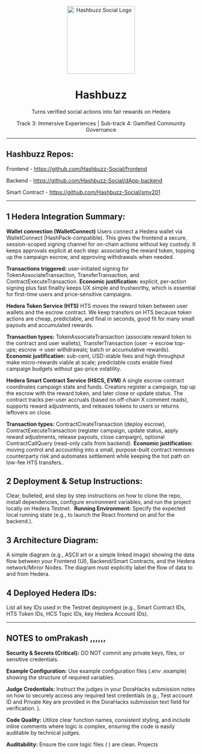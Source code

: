 <p align="center">
  <a href="https://hashbuzz.social">
    <img src="https://www.hashbuzz.social/favicons/mstile-144x144.png" alt="Hashbuzz Social Logo" width="180"/>
  </a>
</p>

<h1 align="center">Hashbuzz</h1>

<p align="center">
  Turns verified social actions into fair rewards on Hedera
</p>

<p align="center">
  Track 3: Immersive Experiences | Sub-track 4: Gamified Community Governance
</p>

---

## Hashbuzz Repos:

Frontend - https://github.com/Hashbuzz-Social/frontend

Backend - https://github.com/Hashbuzz-Social/dApp-backend

Smart Contract - https://github.com/Hashbuzz-Social/smv201

---

## 1 Hedera Integration Summary:

**Wallet connection (WalletConnect)**
Users connect a Hedera wallet via WalletConnect (HashPack-compatible). This gives the frontend a secure, session-scoped signing channel for on-chain actions without key custody. It keeps approvals explicit at each step: associating the reward token, topping up the campaign escrow, and approving withdrawals when needed.

 **Transactions triggered:** user-initiated signing for TokenAssociateTransaction, TransferTransaction, and ContractExecuteTransaction.
 **Economic justification:** explicit, per-action signing plus fast finality keeps UX simple and trustworthy, which is essential for first-time users and price-sensitive campaigns.
 
**Hedera Token Service (HTS)**
HTS moves the reward token between user wallets and the escrow contract. We keep transfers on HTS because token actions are cheap, predictable, and final in seconds, good fit for many small payouts and accumulated rewards.

 **Transaction types:** TokenAssociateTransaction (associate reward token to the contract and user wallets), TransferTransaction (user → escrow top-ups; escrow → user withdrawals; batch or accumulative rewards).
 **Economic justification:** sub-cent, USD-stable fees and high throughput make micro-rewards viable at scale; predictable costs enable fixed campaign budgets without gas-price volatility.

**Hedera Smart Contract Service (HSCS, EVM)**
A single escrow contract coordinates campaign state and funds. Creators register a campaign, top up the escrow with the reward token, and later close or update status. The contract tracks per-user accruals (based on off-chain X comment reads), supports reward adjustments, and releases tokens to users or returns leftovers on close.

 **Transaction types:** ContractCreateTransaction (deploy escrow), ContractExecuteTransaction (register campaign, update status, apply reward adjustments, release payouts, close campaign), optional ContractCallQuery (read-only calls from backend).
 **Economic justification:** moving control and accounting into a small, purpose-built contract removes counterparty risk and automates settlement while keeping the hot path on low-fee HTS transfers..  
 
## 2 Deployment & Setup Instructions:
Clear, bulleted, and step by step instructions on how to clone the repo, install dependencies, configure environment variables, and run the project locally on Hedera Testnet. 
**Running Environment:** Specify the expected local running state (e.g., to launch the React frontend on and for the backend.). 

## 3 Architecture Diagram: 
A simple diagram (e.g., ASCII art or a simple linked image) showing the data flow between your Frontend (UI), Backend/Smart Contracts, and the Hedera network/Mirror Nodes. The diagram must explicitly label the flow of data to and from Hedera.  
 
## 4 Deployed Hedera IDs: 
List all key IDs used in the Testnet deployment (e.g., Smart Contract IDs, HTS Token IDs, HCS Topic IDs, key Hedera Account IDs). 

---


## NOTES to omPrakash ,,,,,,

**Security & Secrets (Critical):** DO NOT commit any private keys, files, or
sensitive credentials. 

**Example Configuration:** Use example configuration files (.env .example) showing
the structure of required variables. 

**Judge Credentials:** Instruct the judges in your DoraHacks submission notes on
how to securely access any required test credentials (e.g., Test account ID and
Private Key are provided in the DoraHacks submission text field for verification. ). 

**Code Quality:** Utilize clear function names, consistent styling, and include inline
comments where logic is complex, ensuring the code is easily auditable by
technical judges. 

**Auditability:** Ensure the core logic files ( ) are clean. Projects



